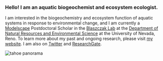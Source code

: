 ### Hello! I am an aquatic biogeochemist and ecosystem ecologist.

I am interested in the biogeochemistry and ecosystem function of aquatic systems in response to environmental change, and I am currently a [Modelscape](https://microcollaborative.atlassian.net/wiki/spaces/MP/overview) Postdoctoral Scholar in the [Blaszczak Lab](https://blaszczaklab.weebly.com/) at the [Department of Natural Resources and Environmental Science](https://www.unr.edu/nres) at the University of Nevada, Reno. To learn more about my past and ongoing research, please visit [my website](https://www.heililowman.com/research.html). I am also on [Twitter](https://twitter.com/heili_lowman) and [ResearchGate](https://www.researchgate.net/profile/Heili-Lowman-2).

![tahoe panorama](IMG_4018.png) 

<!--
everything below here is hidden ...
**hlowman/hlowman** is a ✨ _special_ ✨ repository because its `README.md` (this file) appears on your GitHub profile.

Here are some ideas to get you started:

- 🔭 I’m currently working on ...
- 🌱 I’m currently learning ...
- 👯 I’m looking to collaborate on ...
- 🤔 I’m looking for help with ...
- 💬 Ask me about ...
- 📫 How to reach me: ...
- 😄 Pronouns: ...
- ⚡ Fun fact: ...
-->
